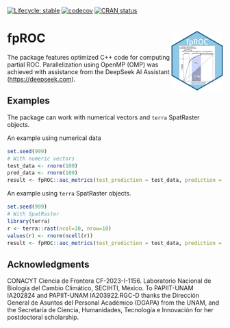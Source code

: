 <!-- badges: start -->
[![Lifecycle: stable](https://img.shields.io/badge/lifecycle-stable-brightgreen.svg)](https://lifecycle.r-lib.org/articles/stages.html#stable)
[![codecov](https://codecov.io/gh/luismurao/fpROC/graph/badge.svg?token=22EZE5M06M)](https://app.codecov.io/gh/luismurao/fpROC)
[![CRAN status](https://www.r-pkg.org/badges/version/fpROC)](https://CRAN.R-project.org/package=fpROC)
<!-- badges: end -->

# fpROC <a href="https://luismurao.github.io/fpROC/"><img src="man/figures/logo.png" align="right" height="139" /></a>

The package features optimized C++ code for computing partial ROC. Parallelization using OpenMP (OMP) was achieved with assistance from the DeepSeek AI Assistant (https://deepseek.com).

## Examples

The package can work with numerical vectors and `terra` SpatRaster objects.


An example using numerical data

```R
set.seed(999)
# With numeric vectors
test_data <- rnorm(100)
pred_data <- rnorm(100)
result <- fpROC::auc_metrics(test_prediction = test_data, prediction = pred_data)
```

An example using `terra` SpatRaster objects.

```R
set.seed(999)
# With SpatRaster
library(terra)
r <- terra::rast(ncol=10, nrow=10)
values(r) <- rnorm(ncell(r))
result <- fpROC::auc_metrics(test_prediction = test_data, prediction = r)
```

## Acknowledgments

CONACYT Ciencia de Frontera CF-2023-I-1156. Laboratorio Nacional de 
Biología del Cambio Climático, SECIHTI, México. To PAPIIT-UNAM IA202824 and 
PAPIIT-UNAM IA203922.RGC-D thanks the Dirección General de Asuntos del 
Personal Académico (DGAPA) from the UNAM, and the Secretaría de Ciencia, 
Humanidades, Tecnología e Innovación for her postdoctoral scholarship.

